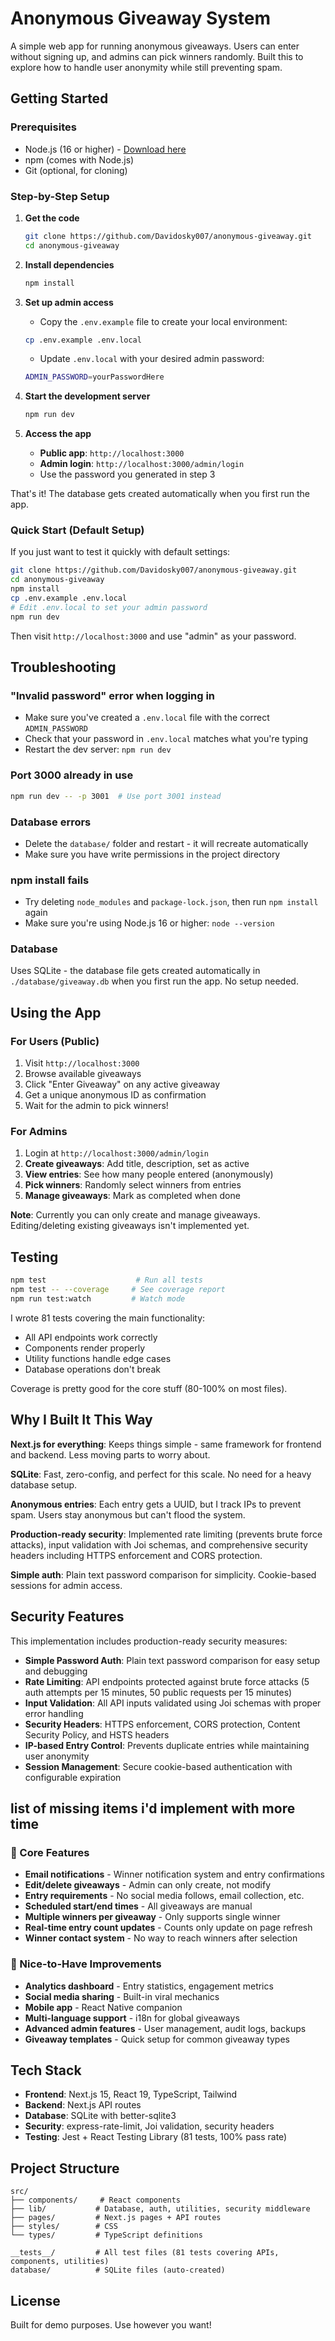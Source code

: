 # Anonymous Giveaway System

A simple web app for running anonymous giveaways. Users can enter without signing up, and admins can pick winners randomly. Built this to explore how to handle user anonymity while still preventing spam.

## Getting Started

### Prerequisites
- Node.js (16 or higher) - [Download here](https://nodejs.org/)
- npm (comes with Node.js)
- Git (optional, for cloning)

### Step-by-Step Setup

1. **Get the code**
   ```bash
   git clone https://github.com/Davidosky007/anonymous-giveaway.git
   cd anonymous-giveaway
   ```

2. **Install dependencies**
   ```bash
   npm install
   ```

3. **Set up admin access**
   - Copy the `.env.example` file to create your local environment:
   ```bash
   cp .env.example .env.local
   ```
   
   - Update `.env.local` with your desired admin password:
   ```bash
   ADMIN_PASSWORD=yourPasswordHere
   ```

4. **Start the development server**
   ```bash
   npm run dev
   ```

5. **Access the app**
   - **Public app**: `http://localhost:3000`
   - **Admin login**: `http://localhost:3000/admin/login`
   - Use the password you generated in step 3

That's it! The database gets created automatically when you first run the app.

### Quick Start (Default Setup)
If you just want to test it quickly with default settings:

```bash
git clone https://github.com/Davidosky007/anonymous-giveaway.git
cd anonymous-giveaway
npm install
cp .env.example .env.local
# Edit .env.local to set your admin password
npm run dev
```

Then visit `http://localhost:3000` and use "admin" as your password.

## Troubleshooting

### "Invalid password" error when logging in
- Make sure you've created a `.env.local` file with the correct `ADMIN_PASSWORD`
- Check that your password in `.env.local` matches what you're typing
- Restart the dev server: `npm run dev`

### Port 3000 already in use
```bash
npm run dev -- -p 3001  # Use port 3001 instead
```

### Database errors
- Delete the `database/` folder and restart - it will recreate automatically
- Make sure you have write permissions in the project directory

### npm install fails
- Try deleting `node_modules` and `package-lock.json`, then run `npm install` again
- Make sure you're using Node.js 16 or higher: `node --version`

### Database
Uses SQLite - the database file gets created automatically in `./database/giveaway.db` when you first run the app. No setup needed.

## Using the App

### For Users (Public)
1. Visit `http://localhost:3000`
2. Browse available giveaways
3. Click "Enter Giveaway" on any active giveaway
4. Get a unique anonymous ID as confirmation
5. Wait for the admin to pick winners!

### For Admins
1. Login at `http://localhost:3000/admin/login`
2. **Create giveaways**: Add title, description, set as active
3. **View entries**: See how many people entered (anonymously)
4. **Pick winners**: Randomly select winners from entries
5. **Manage giveaways**: Mark as completed when done

**Note**: Currently you can only create and manage giveaways. Editing/deleting existing giveaways isn't implemented yet.

## Testing

```bash
npm test                    # Run all tests
npm test -- --coverage     # See coverage report
npm run test:watch         # Watch mode
```

I wrote 81 tests covering the main functionality:
- All API endpoints work correctly
- Components render properly
- Utility functions handle edge cases
- Database operations don't break

Coverage is pretty good for the core stuff (80-100% on most files).

## Why I Built It This Way

**Next.js for everything**: Keeps things simple - same framework for frontend and backend. Less moving parts to worry about.

**SQLite**: Fast, zero-config, and perfect for this scale. No need for a heavy database setup.

**Anonymous entries**: Each entry gets a UUID, but I track IPs to prevent spam. Users stay anonymous but can't flood the system.

**Production-ready security**: Implemented rate limiting (prevents brute force attacks), input validation with Joi schemas, and comprehensive security headers including HTTPS enforcement and CORS protection.

**Simple auth**: Plain text password comparison for simplicity. Cookie-based sessions for admin access.

## Security Features

This implementation includes production-ready security measures:

- **Simple Password Auth**: Plain text password comparison for easy setup and debugging
- **Rate Limiting**: API endpoints protected against brute force attacks (5 auth attempts per 15 minutes, 50 public requests per 15 minutes)
- **Input Validation**: All API inputs validated using Joi schemas with proper error handling
- **Security Headers**: HTTPS enforcement, CORS protection, Content Security Policy, and HSTS headers
- **IP-based Entry Control**: Prevents duplicate entries while maintaining user anonymity
- **Session Management**: Secure cookie-based authentication with configurable expiration

## list of missing items i'd implement with more time

### 🎯 Core Features
- **Email notifications** - Winner notification system and entry confirmations
- **Edit/delete giveaways** - Admin can only create, not modify
- **Entry requirements** - No social media follows, email collection, etc.
- **Scheduled start/end times** - All giveaways are manual
- **Multiple winners per giveaway** - Only supports single winner
- **Real-time entry count updates** - Counts only update on page refresh
- **Winner contact system** - No way to reach winners after selection

### 🔧 Nice-to-Have Improvements
- **Analytics dashboard** - Entry statistics, engagement metrics
- **Social media sharing** - Built-in viral mechanics
- **Mobile app** - React Native companion
- **Multi-language support** - i18n for global giveaways
- **Advanced admin features** - User management, audit logs, backups
- **Giveaway templates** - Quick setup for common giveaway types

## Tech Stack

- **Frontend**: Next.js 15, React 19, TypeScript, Tailwind
- **Backend**: Next.js API routes
- **Database**: SQLite with better-sqlite3
- **Security**: express-rate-limit, Joi validation, security headers
- **Testing**: Jest + React Testing Library (81 tests, 100% pass rate)

## Project Structure

```
src/
├── components/     # React components
├── lib/           # Database, auth, utilities, security middleware
├── pages/         # Next.js pages + API routes
├── styles/        # CSS
└── types/         # TypeScript definitions

__tests__/         # All test files (81 tests covering APIs, components, utilities)
database/          # SQLite files (auto-created)
```

## License

Built for demo purposes. Use however you want!
